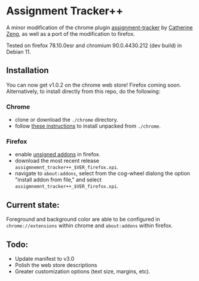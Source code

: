 # Assignment Tracker++

A minor modification of the chrome plugin [assignment-tracker](https://chrome.google.com/webstore/detail/assignment-tracker/majicckffndkgmkcdbgccohoclphnkhg) by [Catherine Zeng](https://github.com/yczeng), as well as a port of the modification to firefox.

Tested on firefox 78.10.0esr and chromium 90.0.4430.212 (dev build) in Debian 11.

## Installation

You can now get v1.0.2 on the chrome web store! 
Firefox coming soon.
Alternatively, to install directly from this repo, do the following:

### Chrome
* clone or download the `./chrome` directory.
* follow [these instructions](https://webkul.com/blog/how-to-install-the-unpacked-extension-in-chrome/) to install unpacked from `./chrome`.

### Firefox
* enable [unsigned addons](https://support.mozilla.org/en-US/kb/add-on-signing-in-firefox?as=u&utm_source=inproduct) in firefox. 
* download the most recent release `assigmnemnt_tracker++_$VER_firefox.xpi`.
* navigate to `about:addons`, select from the cog-wheel dialong the option "install addon from file," and select `assigmnemnt_tracker++_$VER_firefox.xpi`.

## Current state:

Foreground and background color are able to be configured in `chrome://extensions` within chrome and `about:addons` within firefox.

## Todo:

* Update manifest to v3.0
* Polish the web store descriptions
* Greater customization options (text size, margins, etc).
